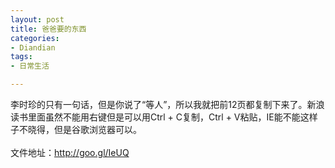 ```yaml
---
layout: post
title: 爸爸要的东西
categories:
- Diandian
tags:
- 日常生活

---
```

李时珍的只有一句话，但是你说了“等人”，所以我就把前12页都复制下来了。新浪读书里面虽然不能用右键但是可以用Ctrl + C复制，Ctrl + V粘贴，IE能不能这样子不晓得，但是谷歌浏览器可以。
<br />
<br />文件地址：http://goo.gl/IeUQ